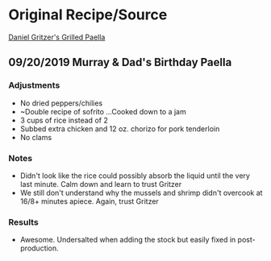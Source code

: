 # Original Recipe/Source
[Daniel Gritzer's Grilled Paella](https://www.seriouseats.com/recipes/2019/07/grilled-paella-mixta-mixed-paella-with-chicken-and-seafood.html)

## 09/20/2019 Murray & Dad's Birthday Paella
### Adjustments

* No dried peppers/chilies
* ~Double recipe of sofrito
...Cooked down to a jam
* 3 cups of rice instead of 2
* Subbed extra chicken and 12 oz. chorizo for pork tenderloin
* No clams

### Notes

* Didn't look like the rice could possibly absorb the liquid until the very last minute. Calm down and learn to trust Gritzer
* We still don't understand why the mussels and shrimp didn't overcook at 16/8+ minutes apiece. Again, trust Gritzer

### Results

* Awesome. Undersalted when adding the stock but easily fixed in post-production.

